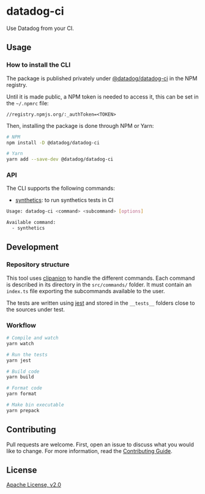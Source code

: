 # datadog-ci

Use Datadog from your CI.

## Usage

### How to install the CLI

The package is published privately under [@datadog/datadog-ci](https://www.npmjs.com/package/@datadog/datadog-ci) in the NPM registry.

Until it is made public, a NPM token is needed to access it, this can be set in the `~/.npmrc` file:

```
//registry.npmjs.org/:_authToken=<TOKEN>
```

Then, installing the package is done through NPM or Yarn:

```sh
# NPM
npm install -D @datadog/datadog-ci

# Yarn
yarn add --save-dev @datadog/datadog-ci
```

### API

The CLI supports the following commands:

- [synthetics](src/commands/synthetics/): to run synthetics tests in CI

```bash
Usage: datadog-ci <command> <subcommand> [options]

Available command:
  - synthetics
```

## Development

### Repository structure

This tool uses [clipanion](https://github.com/arcanis/clipanion) to handle the different commands. Each command is described in its directory in the `src/commands/` folder. It must contain an `index.ts` file exporting the subcommands available to the user.

The tests are written using [jest](https://github.com/facebook/jest) and stored in the `__tests__` folders close to the sources under test.

### Workflow

```bash
# Compile and watch
yarn watch

# Run the tests
yarn jest

# Build code
yarn build

# Format code
yarn format

# Make bin executable
yarn prepack
```

## Contributing

Pull requests are welcome. First, open an issue to discuss what you would like to change. For more information, read the [Contributing Guide](CONTRIBUTING.md).

## License

[Apache License, v2.0](LICENSE)
